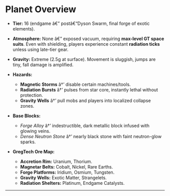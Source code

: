 ﻿# Planet Overview

- **Tier:** 16 (endgame â€” postâ€“Dyson Swarm, final forge of exotic elements).
- **Atmosphere:** None â€” exposed vacuum, requiring **max-level GT space suits**. Even with shielding, players experience constant **radiation ticks** unless using late-tier gear.
- **Gravity:** Extreme (2.5g at surface). Movement is sluggish, jumps are tiny, fall damage is amplified.
- **Hazards:**

  - **Magnetic Storms** â†’ disable certain machines/tools.
  - **Radiation Bursts** â†’ pulses from star core, instantly lethal without protection.
  - **Gravity Wells** â†’ pull mobs and players into localized collapse zones.

- **Base Blocks:**

  - _Forge Alloy_ â†’ indestructible, dark metallic block infused with glowing veins.
  - _Dense Neutron Stone_ â†’ nearly black stone with faint neutron-glow sparks.

- **GregTech Ore Map:**

  - **Accretion Rim:** Uranium, Thorium.
  - **Magnetar Belts:** Cobalt, Nickel, Rare Earths.
  - **Forge Platforms:** Iridium, Osmium, Tungsten.
  - **Gravity Wells:** Exotic Matter, Strangelets.
  - **Radiation Shelters:** Platinum, Endgame Catalysts.

---

#
